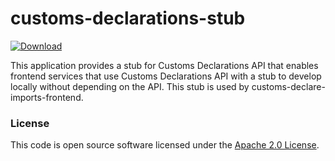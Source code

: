 
# customs-declarations-stub

 [ ![Download](https://api.bintray.com/packages/hmrc/releases/customs-declarations-stub/images/download.svg) ](https://bintray.com/hmrc/releases/customs-declarations-stub/_latestVersion)

This application provides a stub for Customs Declarations API that enables frontend services that use Customs Declarations API with a stub to develop locally without depending on the API. 
This stub is used by customs-declare-imports-frontend.

### License

This code is open source software licensed under the [Apache 2.0 License]("http://www.apache.org/licenses/LICENSE-2.0.html").
